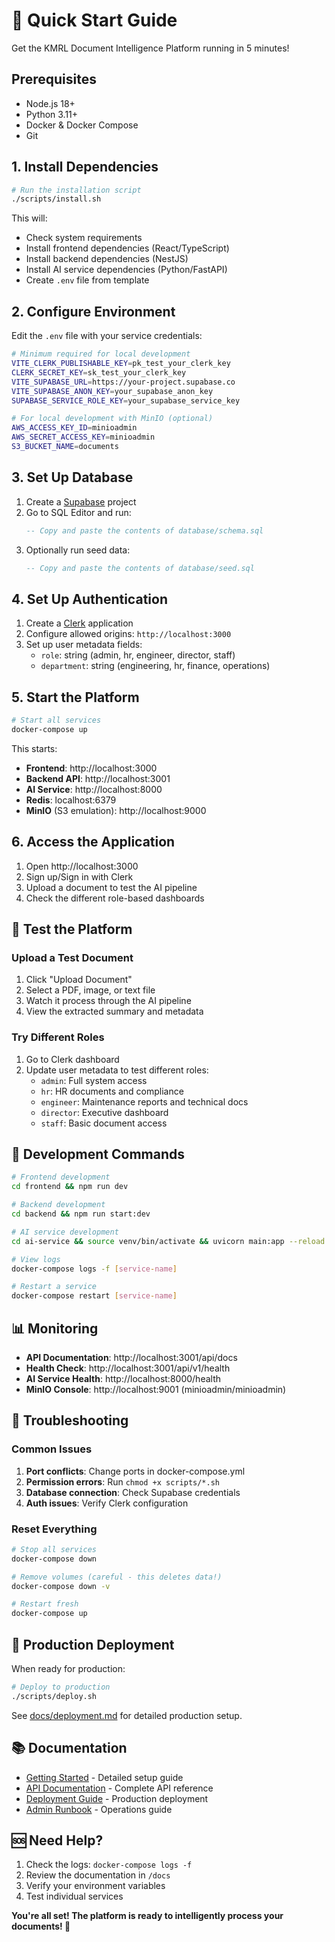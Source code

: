 # 🚀 Quick Start Guide

Get the KMRL Document Intelligence Platform running in 5 minutes!

## Prerequisites

- Node.js 18+ 
- Python 3.11+
- Docker & Docker Compose
- Git

## 1. Install Dependencies

```bash
# Run the installation script
./scripts/install.sh
```

This will:
- Check system requirements
- Install frontend dependencies (React/TypeScript)
- Install backend dependencies (NestJS)
- Install AI service dependencies (Python/FastAPI)
- Create `.env` file from template

## 2. Configure Environment

Edit the `.env` file with your service credentials:

```bash
# Minimum required for local development
VITE_CLERK_PUBLISHABLE_KEY=pk_test_your_clerk_key
CLERK_SECRET_KEY=sk_test_your_clerk_key
VITE_SUPABASE_URL=https://your-project.supabase.co
VITE_SUPABASE_ANON_KEY=your_supabase_anon_key
SUPABASE_SERVICE_ROLE_KEY=your_supabase_service_key

# For local development with MinIO (optional)
AWS_ACCESS_KEY_ID=minioadmin
AWS_SECRET_ACCESS_KEY=minioadmin
S3_BUCKET_NAME=documents
```

## 3. Set Up Database

1. Create a [Supabase](https://supabase.com) project
2. Go to SQL Editor and run:
   ```sql
   -- Copy and paste the contents of database/schema.sql
   ```
3. Optionally run seed data:
   ```sql
   -- Copy and paste the contents of database/seed.sql
   ```

## 4. Set Up Authentication

1. Create a [Clerk](https://clerk.com) application
2. Configure allowed origins: `http://localhost:3000`
3. Set up user metadata fields:
   - `role`: string (admin, hr, engineer, director, staff)
   - `department`: string (engineering, hr, finance, operations)

## 5. Start the Platform

```bash
# Start all services
docker-compose up
```

This starts:
- **Frontend**: http://localhost:3000
- **Backend API**: http://localhost:3001
- **AI Service**: http://localhost:8000
- **Redis**: localhost:6379
- **MinIO** (S3 emulation): http://localhost:9000

## 6. Access the Application

1. Open http://localhost:3000
2. Sign up/Sign in with Clerk
3. Upload a document to test the AI pipeline
4. Check the different role-based dashboards

## 🎯 Test the Platform

### Upload a Test Document
1. Click "Upload Document"
2. Select a PDF, image, or text file
3. Watch it process through the AI pipeline
4. View the extracted summary and metadata

### Try Different Roles
1. Go to Clerk dashboard
2. Update user metadata to test different roles:
   - `admin`: Full system access
   - `hr`: HR documents and compliance
   - `engineer`: Maintenance reports and technical docs
   - `director`: Executive dashboard
   - `staff`: Basic document access

## 🔧 Development Commands

```bash
# Frontend development
cd frontend && npm run dev

# Backend development  
cd backend && npm run start:dev

# AI service development
cd ai-service && source venv/bin/activate && uvicorn main:app --reload

# View logs
docker-compose logs -f [service-name]

# Restart a service
docker-compose restart [service-name]
```

## 📊 Monitoring

- **API Documentation**: http://localhost:3001/api/docs
- **Health Check**: http://localhost:3001/api/v1/health
- **AI Service Health**: http://localhost:8000/health
- **MinIO Console**: http://localhost:9001 (minioadmin/minioadmin)

## 🐛 Troubleshooting

### Common Issues

1. **Port conflicts**: Change ports in docker-compose.yml
2. **Permission errors**: Run `chmod +x scripts/*.sh`
3. **Database connection**: Check Supabase credentials
4. **Auth issues**: Verify Clerk configuration

### Reset Everything
```bash
# Stop all services
docker-compose down

# Remove volumes (careful - this deletes data!)
docker-compose down -v

# Restart fresh
docker-compose up
```

## 🚀 Production Deployment

When ready for production:

```bash
# Deploy to production
./scripts/deploy.sh
```

See [docs/deployment.md](docs/deployment.md) for detailed production setup.

## 📚 Documentation

- [Getting Started](docs/getting-started.md) - Detailed setup guide
- [API Documentation](docs/api.md) - Complete API reference
- [Deployment Guide](docs/deployment.md) - Production deployment
- [Admin Runbook](docs/admin-runbook.md) - Operations guide

## 🆘 Need Help?

1. Check the logs: `docker-compose logs -f`
2. Review the documentation in `/docs`
3. Verify your environment variables
4. Test individual services

**You're all set! The platform is ready to intelligently process your documents! 🎉**